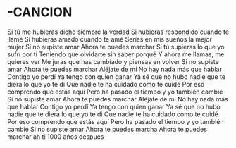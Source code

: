 # -CANCION
Si tú me hubieras dicho siempre la verdad
Si hubieras respondido cuando te llamé
Si hubieras amado cuando te amé
Serías en mis sueños la mejor mujer
Si no supiste amar
Ahora te puedes marchar
Si tú supieras lo que yo sufrí por ti
Teniendo que olvidarte sin saber porqué
Y ahora me llamas, me quieres ver
Me juras que has cambiado y piensas en volver
Si no supiste amar
Ahora te puedes marchar
Aléjate de mí
No hay nada más que hablar
Contigo yo perdí
Ya tengo con quien ganar
Ya sé que no hubo nadie que te diera lo que yo te di
Que nadie te ha cuidado como te cuidé
Por eso comprendo que estás aquí
Pero ha pasado el tiempo y yo también cambié
Si no supiste amar
Ahora te puedes marchar
Aléjate de mí
No hay nada más que hablar
Contigo yo perdí
Ya tengo con quien ganar
Ya sé que no hubo nadie que te diera lo que yo te di
Que nadie te ha cuidado como te cuidé
Por eso comprendo que estás aquí
Pero ha pasado el tiempo y yo también cambié
Si no supiste amar
Ahora te puedes marcha
Ahora te puedes marchar
ah ti 1000 años despues 
